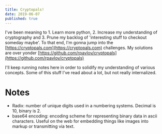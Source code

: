 ```yaml
---
title: Cryptopals!
date: 2019-06-07
published: true
---
```


I've been meaning to 1. Learn more python, 2. Increase my understanding of cryptography and 3. Prune my backlog of 'interesting stuff to checkout someday maybe'. To that end, I'm gonna jump into the [https://cryptopals.com](https://cryptopals.com) challenges. My solutions are over yonder [https://github.com/rpavlov/cryptopals](https://github.com/rpavlov/cryptopals)

I'll keep running notes here in order to solidify my understanding of various concepts. Some of this stuff I've read about a lot, but not really internalized.

# Notes
* Radix: number of unique digits used in a numbering systems. Decimal is 10, binary is 2.
* base64 encoding: encoding scheme for representing binary data in ascii characters. Useful on the web for embedding things like images into markup or transmitting via text.

